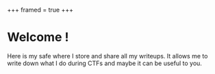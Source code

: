 +++
framed = true
+++

# Welcome !

Here is my safe where I store and share all my writeups. It allows me to write down what I do during CTFs and maybe it can be useful to you.